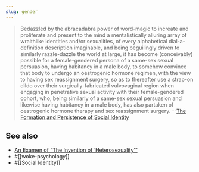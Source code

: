 ```yaml
---
slug: gender
---
```


> Bedazzled by the abracadabra power of word-magic to increate and proliferate and present to the mind a mentalistically alluring array of wraithlike identities and/or sexualities, of every alphabetical dial-a-definition description imaginable, and being beguilingly driven to similarly razzle-dazzle the world at large, it has become (conceivably) possible for a female-gendered persona of a same-sex sexual persuasion, having habitancy in a male body, to somehow convince that body to undergo an oestrogenic hormone regimen, with the view to having sex reassignment surgery, so as to thereafter use a strap-on dildo over their surgically-fabricated vulvovaginal region when engaging in penetrative sexual activity with their female-gendered cohort, who, being similarly of a same-sex sexual persuasion and likewise having habitancy in a male body, has also partaken of oestrogenic hormone therapy and sex reassignment surgery. --[The Formation and Persistence of Social Identity](http://actualfreedom.com.au/an/various/persistentsocialidentity.htm)


## See also

- [An Examen of “The Invention of ‘Heterosexuality’”](http://actualfreedom.com.au/an/contents.htm#contents)
- #[[woke-psychology]]
- #[[Social Identity]]